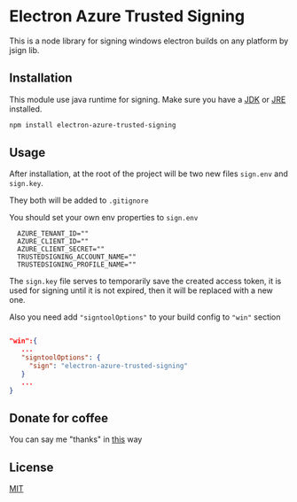 # Electron Azure Trusted Signing

This is a node library for signing windows electron builds on any platform by jsign lib.

## Installation

This module use java runtime for signing. Make sure you have a [JDK](https://www.oracle.com/cis/java/technologies/downloads/) or [JRE](https://www.java.com/en/) installed.

```bash
npm install electron-azure-trusted-signing
```

## Usage

After installation, at the root of the project will be two new files `sign.env` and `sign.key`.

They both will be added to `.gitignore`

You should set your own env properties to `sign.env`

```env
  AZURE_TENANT_ID=""
  AZURE_CLIENT_ID=""
  AZURE_CLIENT_SECRET=""
  TRUSTEDSIGNING_ACCOUNT_NAME=""
  TRUSTEDSIGNING_PROFILE_NAME=""
```

The `sign.key` file serves to temporarily save the created access token, it is used for signing until it is not expired, then it will be replaced with a new one.

Also you need add `"signtoolOptions"` to your build config to `"win"` section

```json

"win":{
   ...
   "signtoolOptions": {
     "sign": "electron-azure-trusted-signing"
   }
   ...
}
```

## Donate for coffee

You can say me "thanks" in [this](https://send.monobank.ua/jar/8LKLuanKpb) way

## License

[MIT](https://choosealicense.com/licenses/mit/)
